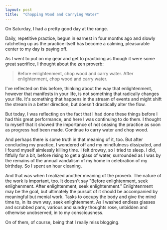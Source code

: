 ```yaml
---
layout: post
title:  "Chopping Wood and Carrying Water"
---
```


On Saturday, I had a pretty good day at the range. 

Daily, repetitive practice, begun in earnest in four months ago and slowly ratcheting up as the practice itself has become a calming, pleasurable center to my day is paying off. 

As I went to put on my gear and get to practicing as though it were some great sacrifice, I thought about the zen proverb:

> Before enlightenment, chop wood and carry water.
> After enlightenment, chop wood and carry water.

I've reflected on this before, thinking about the way that enlightenment, however that manifests in your life, is not something that radically changes your life. It's something that happens in the stream of events and might shift the stream in a better direction, but doesn't drastically alter the flow.

But today, I was reflecting on the fact that I had done these things before I had this great performance, and here I was continuing to do them. I thought to myself that it showed the importance of not ceasing the practice as soon as progress had been made. Continue to carry water and chop wood.

And perhaps there is some truth in that meaning of it, too. But after concluding my practice, I wondered off and my mindfulness dissipated, and I found myself aimlessly killing time. I felt drowsy, so I tried to sleep. I did, fitfully for a bit, before rising to get a glass of water, surrounded as I was by the remains of the annual vandalism of my home in celebration of my birthday. So I spent an hour cleaning. 

And that was when I realized another meaning of the proverb. The nature of the work is important, too. It doesn't say "Before enlightenment, seek enlighenment. After enlightenment, seek enlightenment." Enlightenment may be the goal, but ultimately the pursuit of it should be accompanied by meaningful but menial work. Tasks to occupy the body and give the mind time to, in its own way, seek enlightenment. As I washed endless glasses and scrubbed pans, various and sundry thoughts rose, unbidden and otherwise unobserved, in to my consciousness. 

On of them, of course, being that I really miss blogging.
